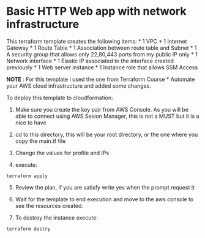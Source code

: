 # Basic HTTP Web app with network infrastructure

This terraform template creates the following items:
    * 1 VPC
    * 1 Internet Gateway
    * 1 Route Table
    * 1 Association between route table and Subnet
    * 1 A security group that allows only 22,80,443 ports from my public IP only
    * 1 Network interface
    * 1 Elastic IP associated to the interface created previously
    * 1 Web server instance 
    * 1 Instance role that allows SSM Access

**NOTE** : For this template i used the one from Terraform Course * Automate your AWS cloud infrastructure and added some changes.

To deploy this template to cloudformation:

1. Make sure you create the key pair from AWS Console. As you will be able to connect using AWS Sesion Manager, this is not a MUST but it is a nice to have

2. cd to this directory, this will be your root directory, or the one where you copy the main.tf file

3. Change the values for profile and IPs

4. execute:
```
terraform apply
```

5. Review the plan, if you are satisfy write yes when the prompt request it 

6. Wait for the template to end execution and move to the aws console to see the resources created.

7. To destroy the instance execute:
```
terraform destry
```